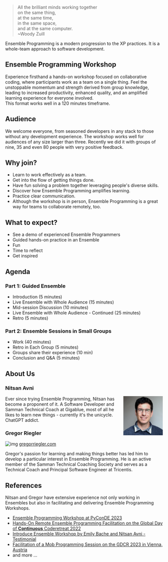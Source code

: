 > All the brilliant minds working together  
  on the same thing,  
  at the same time,  
  in the same space,  
  and at the same computer.  
  ~Woody Zuill

Ensemble Programming is a modern progression to the XP practices. It is a whole-team approach to software development. 

## Ensemble Programming Workshop

Experience firsthand a hands-on workshop focused on collaborative coding, where participants work as a team on a single thing. Feel the unstoppable momentum and strength derived from group knowledge, leading to increased productivity, enhanced quality, and an amplified learning experience for everyone involved.  
This format works well in a 120 minutes timeframe. 

## Audience

We welcome everyone, from seasoned developers in any stack to those without any development experience.
The workshop works well for audiences of any size larger than three. 
Recently we did it with groups of nine, 35 and even 80 people with very positive feedback.

## Why join?

- Learn to work effectively as a team.
- Get into the flow of getting things done.
- Have fun solving a problem together leveraging people's diverse skills.
- Discover how Ensemble Programming amplifies learning.
- Practice clear communication.
- Although the workshop is in person, Ensemble Programming is a great way for teams to collaborate remotely, too.

## What to expect?

- See a demo of experienced Ensemble Programmers
- Guided hands-on practice in an Ensemble
- Fun
- Time to reflect
- Get inspired

## Agenda

### Part 1: Guided Ensemble

- Introduction (5 minutes)
- Live Ensemble with Whole Audience (15 minutes)
- Mid-session Discussion (10 minutes)
- Live Ensemble with Whole Audience - Continued (25 minutes)
- Retro (5 minutes)

### Part 2: Ensemble Sessions in Small Groups

- Work (40 minutes)
- Retro in Each Group (5 minutes)
- Groups share their experience (10 min)
- Conclusion and Q&A (5 minutes)

## About Us

### Nitsan Avni

<img align="right" width="25%" src="./assets/nitsan-portrait.jpg">

Ever since trying Ensemble Programming, Nitsan has become a proponent of it. A Software Developer and Samman Technical Coach at Gigablue, most of all he likes to learn new things - currently it's the unicycle. ChatGPT addict.

### Gregor Riegler

![img](https://gregorriegler.com/assets/img/Portrait.jpg)
[gregorriegler.com](https://gregorriegler.com/)

Gregor's passion for learning and making things better has led him to develop a particular interest in Ensemble Programming. He is an active member of the Samman Technical Coaching Society and serves as a Technical Coach and Principal Software Engineer at Tricentis.

## References
Nitsan and Gregor have extensive experience not only working in Ensembles but also in facilitating and delivering Ensemble Programming Workshops.

- [Ensemble Programming Workshop at PyConDE 2023](https://www.youtube.com/watch?v=T_sx05-W4Lw)
- [Hands-On Remote Ensemble Programming Facilitation on the Global Day of **Continuous** Coderetreat 2022](https://coderlevelup.org/globaldayofcoderetreat2022-48hr)
- [Introduce Ensemble Workshop by Emily Bache and Nitsan Avni - Testimonial](https://www.linkedin.com/feed/update/urn:li:activity:7140466077238538242/)
- [Facilitation of a Mob Programming Session on the GDCR 2023 in Vienna, Austria](https://gregorriegler.com/speaking)
- and more ...
